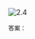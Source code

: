 ![2.4](https://images.gitee.com/uploads/images/2021/0416/155028_adfe4992_1720749.png "2.4.png")

`答案：`
